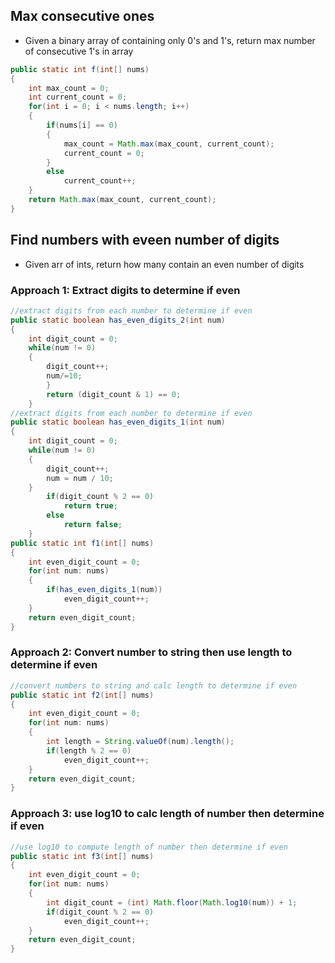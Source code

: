 ## Max consecutive ones
- Given a binary array of containing only 0's and 1's, return max number of consecutive 1's in array
```java
public static int f(int[] nums)
{
    int max_count = 0;
    int current_count = 0;
    for(int i = 0; i < nums.length; i++)
    {
        if(nums[i] == 0)
        {
            max_count = Math.max(max_count, current_count);
            current_count = 0;
        }
        else
            current_count++;
    }
    return Math.max(max_count, current_count);
}
```
## Find numbers with eveen number of digits
- Given arr of ints, return how many contain an even number of digits
### Approach 1: Extract digits to determine if even
```java
//extract digits from each number to determine if even
public static boolean has_even_digits_2(int num)
{
    int digit_count = 0;
    while(num != 0)
    {
        digit_count++;
        num/=10;
        }
        return (digit_count & 1) == 0;
    }
//extract digits from each number to determine if even
public static boolean has_even_digits_1(int num)
{
    int digit_count = 0;
    while(num != 0)
    {
        digit_count++;
        num = num / 10;
    }
        if(digit_count % 2 == 0)
            return true;
        else 
            return false;
    }
public static int f1(int[] nums)
{
    int even_digit_count = 0;
    for(int num: nums) 
    {
        if(has_even_digits_1(num))
            even_digit_count++;
    }
    return even_digit_count;
}
```
### Approach 2: Convert number to string then use length to determine if even
```java
//convert numbers to string and calc length to determine if even
public static int f2(int[] nums)
{
    int even_digit_count = 0;
    for(int num: nums)
    {
        int length = String.valueOf(num).length();
        if(length % 2 == 0)
            even_digit_count++;
    }
    return even_digit_count;
}
```
### Approach 3: use log10 to calc length of number then determine if even
```java
//use log10 to compute length of number then determine if even
public static int f3(int[] nums)
{
    int even_digit_count = 0;
    for(int num: nums)
    {
        int digit_count = (int) Math.floor(Math.log10(num)) + 1;
        if(digit_count % 2 == 0)
            even_digit_count++;
    }
    return even_digit_count;
}
```
